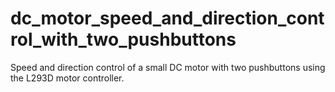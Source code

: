 # dc_motor_speed_and_direction_control_with_two_pushbuttons

Speed and direction control of a small DC motor with two pushbuttons using the L293D motor controller.
